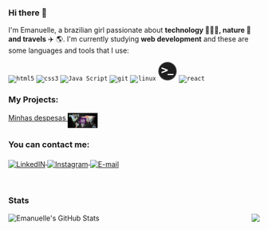 ### Hi there :hugs:

I'm Emanuelle, a brazilian girl passionate about **technology 👩🏽‍💻, nature :deciduous_tree: and travels** 	:airplane: :earth_americas:.
I'm currently studying **web development** and these are some languages and tools that I use:

<code><img height="38" src="https://pics.freeicons.io/uploads/icons/png/14072054271548141949-512.png" alt="html5"/></code>
<code><img height="38" src="https://pics.freeicons.io/uploads/icons/png/21337745421536211768-512.png" alt="css3"/></code>
<code><img height="38" src="https://www.devexhub.com/wp-content/uploads/2019/12/javascript-icon-png-23.png" alt="Java Script"></code>
<code><img height="38" src="https://pics.freeicons.io/uploads/icons/png/9374299221540553610-512.png" alt="git"/></code>
<code><img height="38" src="https://pics.freeicons.io/uploads/icons/png/3525127881551941184-512.png" alt="linux"/></code>
<code><img height="38" src="https://raw.githubusercontent.com/github/explore/80688e429a7d4ef2fca1e82350fe8e3517d3494d/topics/terminal/terminal.png" alt="terminal"></code>
<code><img height="38" src="https://www.flaticon.com/svg/static/icons/svg/919/919851.svg" alt="react"></code>

### My Projects:
<a target="_blank" href="https://wallet-emanuellebrasil.vercel.app/">
 Minhas despesas
  <img align="middle" alt="MinhasDespesas" width="60px" src="./minhas despesas login.png" />
</a>

### You can contact me:
<p align="left">
  
<a target="_blank" href="https://www.linkedin.com/in/emanuelle-brasil/">
  <img align="middle" alt="LinkedIN" width="38px" src="https://image.flaticon.com/icons/svg/1384/1384014.svg" />
</a>
<a target="_blank" href="https://www.instagram.com/manu_rbl/?hl=pt-br">
  <img align="middle" alt="Instagram" width="38px" src="https://image.flaticon.com/icons/svg/1384/1384015.svg" />
</a>
<a target="_blank" href="mailto:emanuelle.rbl@gmail.com">
  <img align="middle" alt="E-mail" width="38px" src="https://image.flaticon.com/icons/svg/95/95627.svg" /><br>
</a>
</p> <br>

### Stats
<img  align="left" src="https://github-readme-stats.vercel.app/api?username=EmanuelleBrasil&&show_icons=true&title_color=fff&icon_color=79ff97&text_color=9f9f9f&bg_color=151515" alt="Emanuelle's GitHub Stats" />
<img align="right" src="https://github-readme-stats.vercel.app/api/top-langs/?username=thayscosta3&&show_icons=true&title_color=fff&icon_color=79ff97&text_color=9f9f9f&bg_color=151515" />
